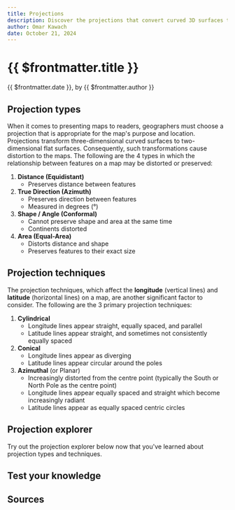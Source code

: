 ```yaml
---
title: Projections
description: Discover the projections that convert curved 3D surfaces to flat 2D surfaces.
author: Omar Kawach
date: October 21, 2024
---
```


# {{ $frontmatter.title }}

{{ $frontmatter.date }}, by {{ $frontmatter.author }}

## Projection types

When it comes to presenting maps to readers, geographers must choose a projection that is appropriate for the map's purpose and location. Projections transform three-dimensional curved surfaces to two-dimensional flat surfaces. Consequently, such transformations cause distortion to the maps. The following are the 4 types in which the relationship between features on a map may be distorted or preserved:

1. **Distance (Equidistant)**
   - Preserves distance between features
2. **True Direction (Azimuth)**
   - Preserves direction between features
   - Measured in degrees (°)
3. **Shape / Angle (Conformal)**
   - Cannot preserve shape and area at the same time
   - Continents distorted
4. **Area (Equal-Area)**
   - Distorts distance and shape
   - Preserves features to their exact size

## Projection techniques

The projection techniques, which affect the **longitude** (vertical lines) and **latitude** (horizontal lines) on a map, are another significant factor to consider. The following are the 3 primary projection techniques:

1. **Cylindrical**
   - Longitude lines appear straight, equally spaced, and parallel
   - Latitude lines appear straight, and sometimes not consistently equally spaced
2. **Conical**
   - Longitude lines appear as diverging
   - Latitude lines appear circular around the poles
3. **Azimuthal** (or Planar)
   - Increasingly distorted from the centre point (typically the South or North Pole as the centre point)
   - Longitude lines appear equally spaced and straight which become increasingly radiant
   - Latitude lines appear as equally spaced centric circles

<ContentFigure 
   :imgSrc="'../../../../assets/images/projection_surfaces.png'" 
   :imgAlt="'Cylinder, Cone, and Plane'"
   :description="'Cylinder, Cone, and Plane'"
   :anchorHref="'https://creativecommons.org/licenses/by-nc-sa/4.0/'"
   :anchorText="'Credit: PennState licensed under CC BY-ND 2.0'"
/>

## Projection explorer

Try out the projection explorer below now that you've learned about projection types and techniques.

<ProjectionExplorer />

## Test your knowledge

## Sources

<Sources 
  :sources="[
    {
      title: 'Map Projections and Distortion',
      url: 'http://www.geography.hunter.cuny.edu/~jochen/gtech361/lectures/lecture04/concepts/Map%20coordinate%20systems/Map%20projections%20and%20distortion.htm',
      author: 'Hunter College',
    },
        {
      title: 'Projections',
      url: 'https://www.icsm.gov.au/education/fundamentals-mapping/projections',
      author: 'Intergovernmental Committee on Surveying and Mapping',
    },
    {
      title: 'Supported Map Projections',
      url: 'https://desktop.arcgis.com/en/arcmap/latest/map/projections/mercator.htm',
      author: 'ArcMap',
    },
    {
      title: 'Characteristics of Projections',
      url: 'https://www.e-education.psu.edu/geog486/node/675',
      author: 'PennState College of Earth and Mineral Sciences',
    }
  ]"
/>
